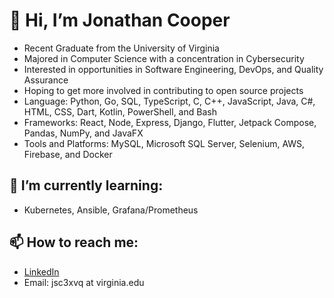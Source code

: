 # 👋 Hi, I’m Jonathan Cooper
- Recent Graduate from the University of Virginia
- Majored in Computer Science with a concentration in Cybersecurity
- Interested in opportunities in Software Engineering, DevOps, and Quality Assurance
- Hoping to get more involved in contributing to open source projects
- Language: Python, Go, SQL, TypeScript, C, C++, JavaScript, Java, C#, HTML, CSS, Dart, Kotlin, PowerShell, and Bash
- Frameworks: React, Node, Express, Django, Flutter, Jetpack Compose, Pandas, NumPy, and JavaFX
- Tools and Platforms: MySQL, Microsoft SQL Server, Selenium, AWS, Firebase, and Docker

## 🌱 I’m currently learning:
- Kubernetes, Ansible, Grafana/Prometheus
## 📫 How to reach me:
- [LinkedIn](https://www.linkedin.com/in/jonathan-sch-cooper)
- Email: jsc3xvq at virginia.edu



<!---
csj606/csj606 is a ✨ special ✨ repository because its `README.md` (this file) appears on your GitHub profile.
You can click the Preview link to take a look at your changes.
--->
